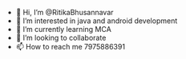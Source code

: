 - 👋 Hi, I’m @RitikaBhusannavar
- 👀 I’m interested in java and android development
- 🌱 I’m currently learning MCA
- 💞️ I’m looking to collaborate 
- 📫 How to reach me 7975886391

<!---
RitikaBHusannavar/RitikaBHusannavar is a ✨ special ✨ repository because its `README.md` (this file) appears on your GitHub profile.
You can click the Preview link to take a look at your changes.
--->
